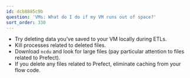 ```yaml
---
id: dcb8885c9b
question: 'VMs: What do I do if my VM runs out of space?'
sort_order: 330
---
```


- Try deleting data you’ve saved to your VM locally during ETLs.
- Kill processes related to deleted files.
- Download `ncdu` and look for large files (pay particular attention to files related to Prefect).
- If you delete any files related to Prefect, eliminate caching from your flow code.